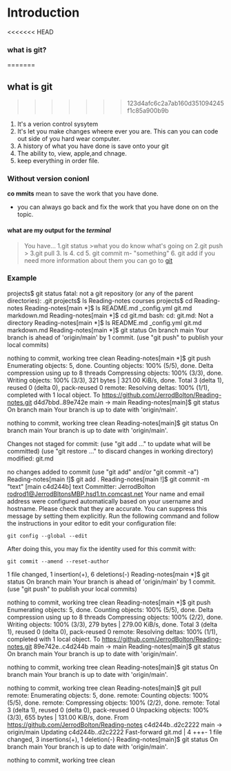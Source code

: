 # Introduction

<<<<<<< HEAD
 ### what is git? 
=======
 ## what is git
>>>>>>> 123d4afc6c2a7ab160d351094245f1c85a900b9b

1. It's a verion control sysytem
2. It's let you make changes wheere ever you are. This can you can code out side of you hard wear computer.
3. A history of what you have done is save onto your git
4. The ability to, view, apple,and chnage.
5. keep everything in order file.

### Without version conionl

 **co
 mmits** mean to save the work that you have done.
   - you can always go back and fix the work that you have done on on the topic.

#### what are my output for the ***terminal*** 
> You have...
    1.git status >what you do know what's going on 
    2.git push  > 
    3.git pull 
    3. ls 
    4. cd 
    5. git commit m- "something"
    6. git add 
if you need more information about them you can go to [git](https://blog.udemy.com/git-tutorial-a-comprehensive-guide/)
### Example

projects$ git status 
fatal: not a git repository (or any of the parent directories): .git
projects$ ls 
Reading-notes   courses
projects$ cd Reading-notes
Reading-notes[main *]$ ls 
README.md       _config.yml     git.md          markdown.md
Reading-notes[main *]$ cd git.md
bash: cd: git.md: Not a directory
Reading-notes[main *]$ ls 
README.md       _config.yml     git.md          markdown.md
Reading-notes[main *]$ git status 
On branch main
Your branch is ahead of 'origin/main' by 1 commit.
  (use "git push" to publish your local commits)

nothing to commit, working tree clean
Reading-notes[main *]$ git push
Enumerating objects: 5, done.
Counting objects: 100% (5/5), done.
Delta compression using up to 8 threads
Compressing objects: 100% (3/3), done.
Writing objects: 100% (3/3), 321 bytes | 321.00 KiB/s, done.
Total 3 (delta 1), reused 0 (delta 0), pack-reused 0
remote: Resolving deltas: 100% (1/1), completed with 1 local object.
To https://github.com/JerrodBolton/Reading-notes.git
   d4d7bbd..89e742e  main -> main
Reading-notes[main]$ git status                                  On branch main
Your branch is up to date with 'origin/main'.

nothing to commit, working tree clean
Reading-notes[main]$ git status 
On branch main
Your branch is up to date with 'origin/main'.

Changes not staged for commit:
  (use "git add <file>..." to update what will be committed)
  (use "git restore <file>..." to discard changes in working directory)
        modified:   git.md

no changes added to commit (use "git add" and/or "git commit -a")
Reading-notes[main !]$ git add .
Reading-notes[main !]$ git commit -m "text"
[main c4d244b] text
 Committer: JerrodBolton <rodrod1@JerrodBltonsMBP.hsd1.tn.comcast.net>
Your name and email address were configured automatically based
on your username and hostname. Please check that they are accurate.
You can suppress this message by setting them explicitly. Run the
following command and follow the instructions in your editor to edit
your configuration file:

    git config --global --edit

After doing this, you may fix the identity used for this commit with:

    git commit --amend --reset-author

 1 file changed, 1 insertion(+), 6 deletions(-)
Reading-notes[main *]$ git status 
On branch main
Your branch is ahead of 'origin/main' by 1 commit.
  (use "git push" to publish your local commits)

nothing to commit, working tree clean
Reading-notes[main *]$ git push
Enumerating objects: 5, done.
Counting objects: 100% (5/5), done.
Delta compression using up to 8 threads
Compressing objects: 100% (2/2), done.
Writing objects: 100% (3/3), 279 bytes | 279.00 KiB/s, done.
Total 3 (delta 1), reused 0 (delta 0), pack-reused 0
remote: Resolving deltas: 100% (1/1), completed with 1 local object.
To https://github.com/JerrodBolton/Reading-notes.git
   89e742e..c4d244b  main -> main
Reading-notes[main]$ git status 
On branch main
Your branch is up to date with 'origin/main'.

nothing to commit, working tree clean
Reading-notes[main]$ git status
On branch main
Your branch is up to date with 'origin/main'.

nothing to commit, working tree clean
Reading-notes[main]$ git pull
remote: Enumerating objects: 5, done.
remote: Counting objects: 100% (5/5), done.
remote: Compressing objects: 100% (2/2), done.
remote: Total 3 (delta 1), reused 0 (delta 0), pack-reused 0
Unpacking objects: 100% (3/3), 655 bytes | 131.00 KiB/s, done.
From https://github.com/JerrodBolton/Reading-notes
   c4d244b..d2c2222  main       -> origin/main
Updating c4d244b..d2c2222
Fast-forward
 git.md | 4 +++-
 1 file changed, 3 insertions(+), 1 deletion(-)
Reading-notes[main]$ git status
On branch main
Your branch is up to date with 'origin/main'.

nothing to commit, working tree clean

